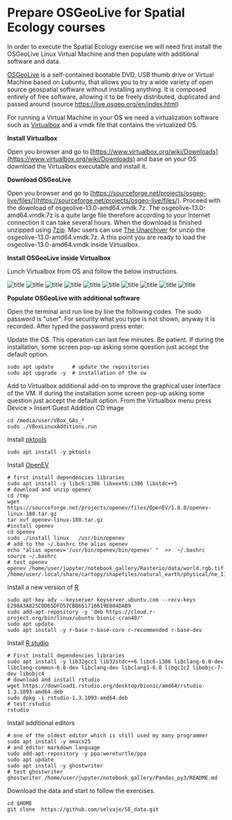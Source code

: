 # Prepare OSGeoLive for Spatial Ecology courses


In order to execute the Spatial Ecology exercise we will need first install the OSGeoLive Linux Virtual Machine and then populate with additional software and data.

[OSGeoLive](https://live.osgeo.org/en/index.html) is a self-contained bootable DVD, USB thumb drive or Virtual Machine based on Lubuntu, that allows you to try a wide variety of open source geospatial software without installing anything. It is composed entirely of free software, allowing it to be freely distributed, duplicated and passed around (source https://live.osgeo.org/en/index.html)

For running a Virtual Machine in your OS we need a virtualization software such as [Virtualbox](https://www.virtualbox.org/) and a vmdk file that contains the virtualized OS.

**Install Virtualbox**

Open you browser and go to [https://www.virtualbox.org/wiki/Downloads](https://www.virtualbox.org/wiki/Downloads) and base on your OS download the Virtualbox executable and install it. 

**Download OSGeoLive**

Open you browser and go to [https://sourceforge.net/projects/osgeo-live/files/](https://sourceforge.net/projects/osgeo-live/files/). Proceed with the download of osgeolive-13.0-amd64.vmdk.7z. The osgeolive-13.0-amd64.vmdk.7z is a quite large file therefore according to your Internet connection it can take several hours. When the download is finished unzipped using [7zip](https://www.7-zip.org). Mac users can use [The Unarchiver](https://apps.apple.com/in/app/the-unarchiver/id425424353?mt=12) for unzip the osgeolive-13.0-amd64.vmdk.7z. A this point you are ready to load the osgeolive-13.0-amd64.vmdk inside Virtualbox. 

**Install OSGeoLive inside Virtualbox**

Lunch Virtualbox from OS and follow the below instructions. 

![title](Installation_vm_osgeo-live13_p0.png)
![title](Installation_vm_osgeo-live13_p1.png)
![title](Installation_vm_osgeo-live13_p2.png)
![title](Installation_vm_osgeo-live13_p3.png)
![title](Installation_vm_osgeo-live13_p4.png)
![title](Installation_vm_osgeo-live13_p5.png)
![title](Installation_vm_osgeo-live13_p6.png)
![title](Installation_vm_osgeo-live13_p7.png)
![title](Installation_vm_osgeo-live13_p8.png)
![title](Installation_vm_osgeo-live13_p9.png)



**Populate OSGeoLive with additional software**

Open the terminal and run line by line the following codes. The sudo password is "user". For security what you type is not shown, anyway it is recorded. After typed the password press enter.

Update the OS. This operation can last few minutes. Be patient. If during the installation, some screen pop-up asking some question just accept the default option. 

    sudo apt update      # update the repositories
    sudo apt upgrade -y  # installation of the sw

Add to Virtualbox additional add-on to improve the graphical user interface of the VM.
If during the installation some screen pop-up asking some question just accept the default option.
From the Virtualbox menu press Device > Insert Guest Addition CD image

    cd /media/user/VBox_GAs_*
    sudo ./VBoxLinuxAdditions.run

Install [pktools](http://pktools.nongnu.org/html/index.html)

    sudo apt install -y pktools 

Install [OpenEV](http://openev.sourceforge.net/)

    # first install dependencies libraries
    sudo apt install -y libc6:i386 libxext6:i386 libstdc++5
    # download and unzip openev 
    cd /tmp
    wget https://sourceforge.net/projects/openev/files/OpenEV/1.8.0/openev-linux-180.tar.gz
    tar xvf openev-linux-180.tar.gz
    #install openev
    cd openev
    sudo ./install linux   /usr/bin/openev
    # add to the ~/.bashrc the alias openev
    echo "alias openev='/usr/bin/openev/bin/openev' "  >>  ~/.bashrc
    source ~/.bashrc
    # test openev 
    openev /home/user/jupyter/notebook_gallery/Rasterio/data/world.rgb.tif /home/user/.local/share/cartopy/shapefiles/natural_earth/physical/ne_110m_land.shp

Install a new version of [R](https://www.r-project.org/) 

    sudo apt-key adv --keyserver keyserver.ubuntu.com --recv-keys E298A3A825C0D65DFD57CBB651716619E084DAB9
    sudo add-apt-repository -y 'deb https://cloud.r-project.org/bin/linux/ubuntu bionic-cran40/'
    sudo apt update 
    sudo apt install -y r-base r-base-core r-recommended r-base-dev

Install [R studio](https://rstudio.com/)
   
    # First install dependencies libraries
    sudo apt install -y lib32gcc1 lib32stdc++6 libc6-i386 libclang-6.0-dev libclang-common-6.0-dev libclang-dev libclang1-6.0 libgc1c2 libobjc-7-dev libobjc4
    # download and install rstudio 
    wget https://download1.rstudio.org/desktop/bionic/amd64/rstudio-1.3.1093-amd64.deb
    sudo dpkg -i rstudio-1.3.1093-amd64.deb
    # test rstudio
    rstudio    

Install additional editors
    
    # one of the oldest editor which is still used my many programmer
    sudo apt install -y emacs25
    # and editor markdown language
    sudo add-apt-repository -y ppa:wereturtle/ppa
    sudo apt update
    sudo apt install -y ghostwriter
    # test ghostwriter
    ghostwriter /home/user/jupyter/notebook_gallery/Pandas_py3/README.md

Download the data and start to follow the exercises.

    cd $HOME
    git clone  https://github.com/selvaje/SE_data.git
